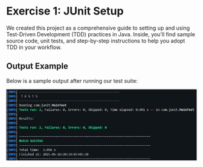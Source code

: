 # Exercise 1: JUnit Setup

We created this project as a comprehensive guide to setting up and using Test-Driven Development (TDD) practices in Java. Inside, you'll find sample source code, unit tests, and step-by-step instructions to help you adopt TDD in your workflow.

## Output Example

Below is a sample output after running our test suite:

![Test Output Screenshot](/Week_2/outputs/image_setup.png)
